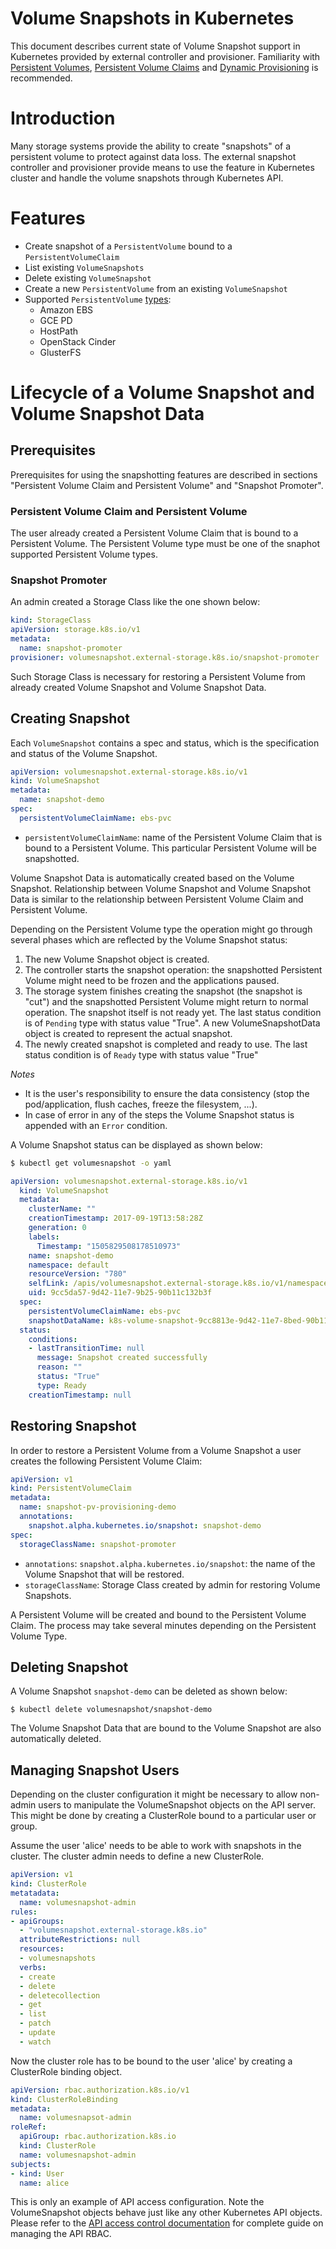 Volume Snapshots in Kubernetes
=========================================

This document describes current state of Volume Snapshot support in Kubernetes provided by external controller and provisioner. Familiarity with [Persistent Volumes](https://kubernetes.io/docs/concepts/storage/persistent-volumes/), [Persistent Volume Claims](https://kubernetes.io/docs/concepts/storage/persistent-volumes/#persistentvolumeclaims) and [Dynamic Provisioning](http://blog.kubernetes.io/2016/10/dynamic-provisioning-and-storage-in-kubernetes.html) is recommended.

# Introduction

Many storage systems provide the ability to create "snapshots" of a persistent volume to protect against data loss. The external snapshot controller and provisioner provide means to use the feature in Kubernetes cluster and handle the volume snapshots through Kubernetes API.

# Features

* Create snapshot of a `PersistentVolume` bound to a `PersistentVolumeClaim`
* List existing `VolumeSnapshots`
* Delete existing `VolumeSnapshot`
* Create a new `PersistentVolume` from an existing `VolumeSnapshot`
* Supported `PersistentVolume` [types](https://kubernetes.io/docs/concepts/storage/persistent-volumes/#types-of-persistent-volumes):
    * Amazon EBS
    * GCE PD
    * HostPath
    * OpenStack Cinder
    * GlusterFS

# Lifecycle of a Volume Snapshot and Volume Snapshot Data

## Prerequisites
Prerequisites for using the snapshotting features are described in sections "Persistent Volume Claim and Persistent Volume" and "Snapshot Promoter".

### Persistent Volume Claim and Persistent Volume
The user already created a Persistent Volume Claim that is bound to a Persistent Volume. The Persistent Volume type must be one of the snaphot supported Persistent Volume types.

### Snapshot Promoter
An admin created a Storage Class like the one shown below:
```yaml
kind: StorageClass
apiVersion: storage.k8s.io/v1
metadata:
  name: snapshot-promoter
provisioner: volumesnapshot.external-storage.k8s.io/snapshot-promoter
```
Such Storage Class is necessary for restoring a Persistent Volume from already created Volume Snapshot and Volume Snapshot Data.

## Creating Snapshot
Each `VolumeSnapshot` contains a spec and status, which is the specification and status of the Volume Snapshot.
```yaml
apiVersion: volumesnapshot.external-storage.k8s.io/v1
kind: VolumeSnapshot
metadata:
  name: snapshot-demo
spec:
  persistentVolumeClaimName: ebs-pvc
```

* `persistentVolumeClaimName`: name of the Persistent Volume Claim that is bound to a Persistent Volume. This particular Persistent Volume will be snapshotted.

Volume Snapshot Data is automatically created based on the Volume Snapshot. Relationship between Volume Snapshot and Volume Snapshot Data is similar to the relationship between Persistent Volume Claim and Persistent Volume.

Depending on the Persistent Volume type the operation might go through several phases which are reflected by the Volume Snapshot status:

1. The new Volume Snapshot object is created.
2. The controller starts the snapshot operation: the snapshotted Persistent Volume might need to be frozen and the applications paused.
3. The storage system finishes creating the snapshot (the snapshot is "cut") and the snapshotted Persistent Volume might return to normal operation. The snapshot itself is not ready yet. The last status condition is of `Pending` type with status value "True". A new VolumeSnapshotData object is created to represent the actual snapshot.
4. The newly created snapshot is completed and ready to use. The last status condition is of `Ready` type with status value "True"

*Notes*

* It is the user's responsibility to ensure the data consistency (stop the pod/application, flush caches, freeze the filesystem, ...).
* In case of error in any of the steps the Volume Snapshot status is appended with an `Error` condition.

A Volume Snapshot status can be displayed as shown below:
```sh
$ kubectl get volumesnapshot -o yaml
```
```yaml
apiVersion: volumesnapshot.external-storage.k8s.io/v1
  kind: VolumeSnapshot
  metadata:
    clusterName: ""
    creationTimestamp: 2017-09-19T13:58:28Z
    generation: 0
    labels:
      Timestamp: "1505829508178510973"
    name: snapshot-demo
    namespace: default
    resourceVersion: "780"
    selfLink: /apis/volumesnapshot.external-storage.k8s.io/v1/namespaces/default/volumesnapshots/snapshot-demo
    uid: 9cc5da57-9d42-11e7-9b25-90b11c132b3f
  spec:
    persistentVolumeClaimName: ebs-pvc
    snapshotDataName: k8s-volume-snapshot-9cc8813e-9d42-11e7-8bed-90b11c132b3f
  status:
    conditions:
    - lastTransitionTime: null
      message: Snapshot created successfully
      reason: ""
      status: "True"
      type: Ready
    creationTimestamp: null
```

## Restoring Snapshot
In order to restore a Persistent Volume from a Volume Snapshot a user creates the following Persistent Volume Claim:
```yaml
apiVersion: v1
kind: PersistentVolumeClaim
metadata:
  name: snapshot-pv-provisioning-demo
  annotations:
    snapshot.alpha.kubernetes.io/snapshot: snapshot-demo
spec:
  storageClassName: snapshot-promoter
```
* `annotations`: `snapshot.alpha.kubernetes.io/snapshot`: the name of the Volume Snapshot that will be restored.
* `storageClassName`: Storage Class created by admin for restoring Volume Snapshots.

A Persistent Volume will be created and bound to the Persistent Volume Claim. The process may take several minutes depending on the Persistent Volume Type.

## Deleting Snapshot
A Volume Snapshot `snapshot-demo` can be deleted as shown below:
```
$ kubectl delete volumesnapshot/snapshot-demo
```
The Volume Snapshot Data that are bound to the Volume Snapshot are also automatically deleted.

## Managing Snapshot Users
Depending on the cluster configuration it might be necessary to allow non-admin users to manipulate the VolumeSnapshot objects on the API server. This might be done by creating a ClusterRole bound to a particular user or group.

Assume the user 'alice' needs to be able to work with snapshots in the cluster. The cluster admin needs to define a new ClusterRole.
```yaml
apiVersion: v1
kind: ClusterRole
metatadata:
  name: volumesnapshot-admin
rules:
- apiGroups:
  - "volumesnapshot.external-storage.k8s.io"
  attributeRestrictions: null
  resources:
  - volumesnapshots
  verbs:
  - create
  - delete
  - deletecollection
  - get
  - list
  - patch
  - update
  - watch

```
Now the cluster role has to be bound to the user 'alice' by creating a ClusterRole binding object.
```yaml
apiVersion: rbac.authorization.k8s.io/v1
kind: ClusterRoleBinding
metadata:
  name: volumesnapsot-admin
roleRef:
  apiGroup: rbac.authorization.k8s.io
  kind: ClusterRole
  name: volumesnapshot-admin
subjects:
- kind: User
  name: alice
```
This is only an example of API access configuration. Note the VolumeSnapshot objects behave just like any other Kubernetes API objects. Please refer to the [API access control documentation](https://kubernetes.io/docs/admin/accessing-the-api/) for complete guide on managing the API RBAC.
